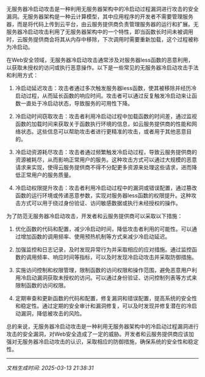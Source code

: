 无服务器冷启动攻击是一种利用无服务器架构中的冷启动过程漏洞进行攻击的安全漏洞。无服务器架构是一种云计算模型，其中应用程序的开发者不需要管理服务器，而是将代码上传到云平台，由云服务提供商负责管理服务器的运行和扩展。无服务器冷启动攻击利用了无服务器架构中的一个特性，即当函数长时间未被调用时，云服务提供商会将其从内存中移除，下次调用时需要重新加载，这个过程被称为冷启动。

在Web安全领域，无服务器冷启动攻击通常涉及对服务器less函数的恶意利用，以获取未授权的访问或执行恶意操作。以下是一些常见的无服务器冷启动攻击手法和利用方式：

1. 冷启动延迟攻击：攻击者通过多次触发服务器less函数，使其被移除并经历冷启动过程，从而延长函数的响应时间。攻击者可以通过反复触发冷启动来让函数一直处于冷启动状态，导致服务的可用性下降。

2. 冷启动时间窃取攻击：攻击者利用冷启动过程中加载函数的时间差，通过监视函数的加载时间来获取关于函数执行环境的信息，如云服务提供商的性能和网络状态。这些信息可以帮助攻击者进行更精准的攻击，或者用于其他恶意目的。

3. 冷启动资源耗尽攻击：攻击者通过频繁触发冷启动过程，导致云服务提供商的资源被耗尽，从而影响正常用户的服务。这种攻击方式可以通过大规模的恶意请求来实现，使得云服务提供商不得不分配更多资源来处理这些请求，进而降低正常用户的服务质量。

4. 冷启动权限提升攻击：攻击者利用冷启动过程中的漏洞或错误配置，通过篡改函数的运行环境或传递恶意参数，实现对服务器less函数的权限提升。这种攻击方式可以用于绕过身份验证、访问敏感数据或执行未经授权的操作。

为了防范无服务器冷启动攻击，开发者和云服务提供商可以采取以下措施：

1. 优化函数的代码和配置，减少冷启动时间，降低攻击者利用的可能性。可以通过增加函数的调用频率、使用预热机制等方式来减少冷启动延迟。

2. 加强监控和日志记录，及时发现异常行为并采取相应的应对措施。通过监控函数的调用频率、响应时间等指标，可以及时发现冷启动攻击并采取防御措施。

3. 实施访问控制和权限管理，限制函数的访问权限和操作范围，避免恶意用户利用冷启动漏洞获取未授权的访问。可以通过身份验证、访问控制列表等方式来限制函数的访问权限。

4. 定期审查和更新函数的代码和配置，修复漏洞和错误配置，提高系统的安全性和稳定性。通过定期的安全审计和漏洞修复，可以及时发现并修复潜在的冷启动漏洞，降低被攻击的风险。

总的来说，无服务器冷启动攻击是一种利用无服务器架构中的冷启动过程漏洞进行攻击的安全漏洞，对Web安全造成了一定的威胁。开发者和云服务提供商应该加强对无服务器冷启动攻击的认识，采取相应的防御措施，确保系统的安全性和稳定性。

---

*文档生成时间: 2025-03-13 21:38:31*











